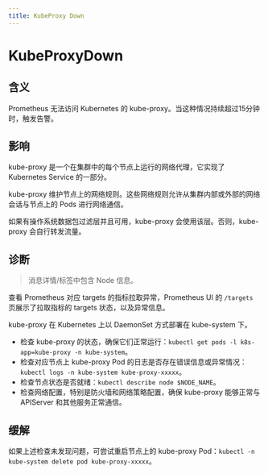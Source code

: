 ```yaml
---
title: KubeProxy Down
---
```


# KubeProxyDown

## 含义

Prometheus 无法访问 Kubernetes 的 kube-proxy。当这种情况持续超过15分钟时，触发告警。

## 影响

kube-proxy 是一个在集群中的每个节点上运行的网络代理，它实现了 Kubernetes Service 的一部分。

kube-proxy 维护节点上的网络规则。这些网络规则允许从集群内部或外部的网络会话与节点上的 Pods 进行网络通信。

如果有操作系统数据包过滤层并且可用，kube-proxy 会使用该层。否则，kube-proxy 会自行转发流量。

## 诊断

> 消息详情/标签中包含 Node 信息。

查看 Prometheus 对应 targets 的指标拉取异常，Prometheus UI 的 `/targets` 页展示了拉取指标的 targets 状态，以及异常信息。 

kube-proxy 在 Kubernetes 上以 DaemonSet 方式部署在 kube-system 下。  

- 检查 kube-proxy 的状态，确保它们正常运行：`kubectl get pods -l k8s-app=kube-proxy -n kube-system`。
- 检查对应节点上 kube-proxy Pod 的日志是否存在错误信息或异常情况：`kubectl logs -n kube-system kube-proxy-xxxxx`。
- 检查节点状态是否就绪：`kubectl describe node $NODE_NAME`。
- 检查网络配置，特别是防火墙和网络策略配置，确保 kube-proxy 能够正常与 APIServer 和其他服务正常通信。

## 缓解

如果上述检查未发现问题，可尝试重启节点上的 kube-proxy Pod：`kubectl -n kube-system delete pod kube-proxy-xxxxx`。
